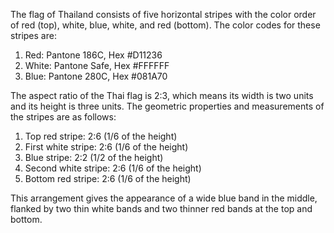 The flag of Thailand consists of five horizontal stripes with the color order of red (top), white, blue, white, and red (bottom). The color codes for these stripes are:

1. Red: Pantone 186C, Hex #D11236
2. White: Pantone Safe, Hex #FFFFFF
3. Blue: Pantone 280C, Hex #081A70

The aspect ratio of the Thai flag is 2:3, which means its width is two units and its height is three units. The geometric properties and measurements of the stripes are as follows:

1. Top red stripe: 2:6 (1/6 of the height)
2. First white stripe: 2:6 (1/6 of the height)
3. Blue stripe: 2:2 (1/2 of the height)
4. Second white stripe: 2:6 (1/6 of the height)
5. Bottom red stripe: 2:6 (1/6 of the height)

This arrangement gives the appearance of a wide blue band in the middle, flanked by two thin white bands and two thinner red bands at the top and bottom.